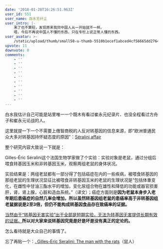 ```yaml
---
date: '2018-01-28T16:26:51.963Z'
user_id: 551
user_name: 白水无纤尘
user_intro: |-
    来了也不算短，发现原来我同中国人从一开始就不一样。
    唔，今后不再说中国人不懂的东西，只在专栏上说正常人懂的东西。
user_avatar: >-
    /static/upload/thumb/small50-u-thumb-5510b1ecef1abced4cf56665dd276431cda38d3799a.png
upvote: 11
downvote: 0
comments:
    - ''
    - ''
    - ''
    - ''
    - ''
    - ''
    - ''
    - ''
    - ''
    - ''
---
```


白水我估计自己可能是站里唯一一个既木有看过崔永元纪录片、也没全程看过方舟子和崔永元论战的人。

这里就提一下一个不需要上缴智商税的人反对转基因的信息来源，即“欧洲普通民众大多对转基因持怀疑态度的原因”：[Séralini affair](https://en.wikipedia.org/wiki/S%C3%A9ralini_affair)

整个研究内容大致说一下就是：

Gilles-Éric Séralini这个法国生物学家做了个实验：实验对象是老鼠，通过分组后喂食转基因玉米和非转基因玉米，观察两组老鼠的身体状况。

实验结果是：两组老鼠都有一部分得了包括癌症在内的一些疾病，被喂食转基因的那组老鼠的生理状况显征比被喂食非转基因玉米的老鼠的生理状况是“包括体重变化，在雌性中甘油三酯水平的增加，变化尿组合物在雄性和降低的功能或器官损害肝，肾，肾上腺，心脏和造血系统。”（译文）；癌症方面则是**因为老鼠本身步入老年期后患癌症的自然几率会增加，所以虽然转基因组老鼠的患癌率高于非转基因组老鼠据说是2至3倍，但仍不能构成转基因食品存在致癌率的证据。**

<u>当然由于“转基因无害实验”出于全部是短期实验，无法为转基因无害提供长期有效的证据。</u>**所以对大家来说转基因究竟是好是坏是没有真正的定论的。**

怎么看待就是大众自己的事情了。

忘了再贴一个：[. Gilles-Eric Seralini: The man with the rats](https://translate.google.com/translate?sl=auto&tl=en&js=y&prev=_t&hl=en&ie=UTF-8&u=https%3A%2F%2Fwww.criigen.org%2FarticlePresse%2F15%2Fdisplay%2FGilles-Eric-Seralini-L-homme-aux-rats&edit-text=&act=url)（鼠人）
